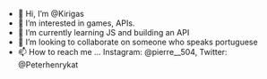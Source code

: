 - 👋 Hi, I’m @Kirigas
- 👀 I’m interested in games, APIs.
- 🌱 I’m currently learning JS and building an API
- 💞️ I’m looking to collaborate on someone who speaks portuguese
- 📫 How to reach me ... Instagram: @pierre__504, Twitter: @Peterhenrykat

<!---
Kirigas/Kirigas is a ✨ special ✨ repository because its `README.md` (this file) appears on your GitHub profile.
You can click the Preview link to take a look at your changes.
--->
